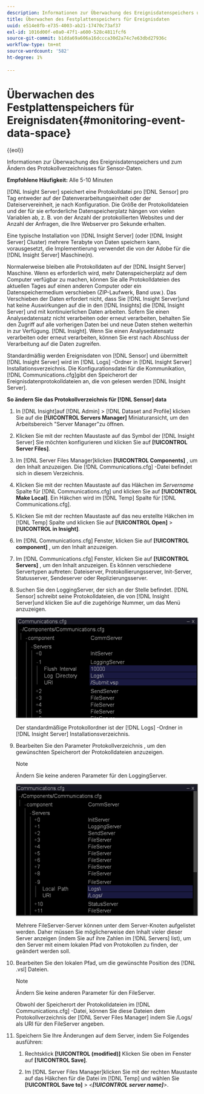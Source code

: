 ```yaml
---
description: Informationen zur Überwachung des Ereignisdatenspeichers und zum Ändern des Protokollverzeichnisses für Sensor-Daten.
title: Überwachen des Festplattenspeichers für Ereignisdaten
uuid: e514e8fb-e735-4003-ab21-17470c73af37
exl-id: 1016d00f-e0a0-47f1-a600-528c4811fcf6
source-git-commit: b1dda69a606a16dccca30d2a74c7e63dbd27936c
workflow-type: tm+mt
source-wordcount: '582'
ht-degree: 1%

---
```


# Überwachen des Festplattenspeichers für Ereignisdaten{#monitoring-event-data-space}

{{eol}}

Informationen zur Überwachung des Ereignisdatenspeichers und zum Ändern des Protokollverzeichnisses für Sensor-Daten.

**Empfohlene Häufigkeit:** Alle 5-10 Minuten

[!DNL Insight Server] speichert eine Protokolldatei pro [!DNL Sensor] pro Tag entweder auf der Datenverarbeitungseinheit oder der Dateiservereinheit, je nach Konfiguration. Die Größe der Protokolldateien und der für sie erforderliche Datenspeicherplatz hängen von vielen Variablen ab, z. B. von der Anzahl der protokollierten Websites und der Anzahl der Anfragen, die Ihre Webserver pro Sekunde erhalten.

Eine typische Installation von [!DNL Insight Server] (oder [!DNL Insight Server] Cluster) mehrere Terabyte von Daten speichern kann, vorausgesetzt, die Implementierung verwendet die von der Adobe für die [!DNL Insight Server] Maschine(n).

Normalerweise bleiben alle Protokolldaten auf der [!DNL Insight Server] Maschine. Wenn es erforderlich wird, mehr Datenspeicherplatz auf dem Computer verfügbar zu machen, können Sie alle Protokolldateien des aktuellen Tages auf einen anderen Computer oder ein Datenspeichermedium verschieben (ZIP-Laufwerk, Band usw.). Das Verschieben der Daten erfordert nicht, dass Sie [!DNL Insight Server]und hat keine Auswirkungen auf die in den [!DNL Insights] die [!DNL Insight Server] und mit kontinuierlichen Daten arbeiten. Sofern Sie einen Analysedatensatz nicht verarbeiten oder erneut verarbeiten, behalten Sie den Zugriff auf alle vorherigen Daten bei und neue Daten stehen weiterhin in zur Verfügung. [!DNL Insight]. Wenn Sie einen Analysedatensatz verarbeiten oder erneut verarbeiten, können Sie erst nach Abschluss der Verarbeitung auf die Daten zugreifen.

Standardmäßig werden Ereignisdaten von [!DNL Sensor] und übermittelt [!DNL Insight Server] wird im [!DNL Logs] -Ordner in [!DNL Insight Server] Installationsverzeichnis. Die Konfigurationsdatei für die Kommunikation, [!DNL Communications.cfg]gibt den Speicherort der Ereignisdatenprotokolldateien an, die von gelesen werden [!DNL Insight Server].

**So ändern Sie das Protokollverzeichnis für [!DNL Sensor] data**

1. In [!DNL Insight]auf [!DNL Admin] > [!DNL Dataset and Profile] klicken Sie auf die **[!UICONTROL Servers Manager]** Miniaturansicht, um den Arbeitsbereich &quot;Server Manager&quot;zu öffnen.
1. Klicken Sie mit der rechten Maustaste auf das Symbol der [!DNL Insight Server] Sie möchten konfigurieren und klicken Sie auf **[!UICONTROL Server Files]**.
1. Im [!DNL Server Files Manager]klicken **[!UICONTROL Components]** , um den Inhalt anzuzeigen. Die [!DNL Communications.cfg] -Datei befindet sich in diesem Verzeichnis.
1. Klicken Sie mit der rechten Maustaste auf das Häkchen im *Servername* Spalte für [!DNL Communications.cfg] und klicken Sie auf **[!UICONTROL Make Local]**. Ein Häkchen wird im [!DNL Temp] Spalte für [!DNL Communications.cfg].
1. Klicken Sie mit der rechten Maustaste auf das neu erstellte Häkchen im [!DNL Temp] Spalte und klicken Sie auf **[!UICONTROL Open]** > **[!UICONTROL in Insight]**.
1. Im [!DNL Communications.cfg] Fenster, klicken Sie auf **[!UICONTROL component]** , um den Inhalt anzuzeigen.
1. Im [!DNL Communications.cfg] Fenster, klicken Sie auf **[!UICONTROL Servers]** , um den Inhalt anzuzeigen. Es können verschiedene Servertypen auftreten: Dateiserver, Protokollierungsserver, Init-Server, Statusserver, Sendeserver oder Replizierungsserver.
1. Suchen Sie den LoggingServer, der sich an der Stelle befindet. [!DNL Sensor] schreibt seine Protokolldateien, die von [!DNL Insight Server]und klicken Sie auf die zugehörige Nummer, um das Menü anzuzeigen.

   ![Schritt-Info](assets/cfg_communications_examplevalues_logging.png)

   Der standardmäßige Protokollordner ist der [!DNL Logs] -Ordner in [!DNL Insight Server] Installationsverzeichnis.

1. Bearbeiten Sie den Parameter Protokollverzeichnis , um den gewünschten Speicherort der Protokolldateien anzuzeigen.

   >[!NOTE]
   >
   >Ändern Sie keine anderen Parameter für den LoggingServer.

   ![](assets/cfg_communicates_logslocalpath_egvalues.png)

   Mehrere FileServer-Server können unter dem Server-Knoten aufgelistet werden. Daher müssen Sie möglicherweise den Inhalt vieler dieser Server anzeigen (indem Sie auf ihre Zahlen im [!DNL Servers] list), um den Server mit einem lokalen Pfad von Protokollen zu finden, der geändert werden soll.

1. Bearbeiten Sie den lokalen Pfad, um die gewünschte Position des [!DNL .vsl] Dateien.

   >[!NOTE]
   >
   >Ändern Sie keine anderen Parameter für den FileServer.

   Obwohl der Speicherort der Protokolldateien im [!DNL Communications.cfg] -Datei, können Sie diese Dateien dem Protokollverzeichnis der [!DNL Server Files Manager] indem Sie /Logs/ als URI für den FileServer angeben.

1. Speichern Sie Ihre Änderungen auf dem Server, indem Sie Folgendes ausführen:

   1. Rechtsklick **[!UICONTROL (modified)]** Klicken Sie oben im Fenster auf **[!UICONTROL Save]**.

   1. Im [!DNL Server Files Manager]klicken Sie mit der rechten Maustaste auf das Häkchen für die Datei im [!DNL Temp] und wählen Sie **[!UICONTROL Save to]** > *&lt;**[!UICONTROL server name]**>*.

